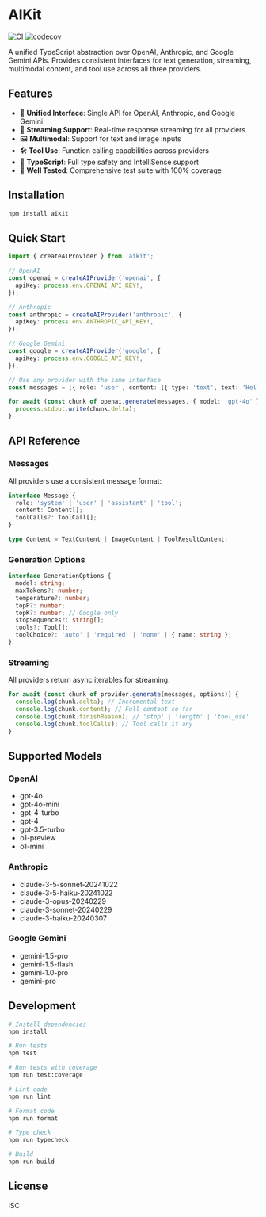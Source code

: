 # AIKit

[![CI](https://github.com/chinmaymk/aikit/workflows/CI/badge.svg)](https://github.com/chinmaymk/aikit/actions)
[![codecov](https://codecov.io/gh/chinmaymk/aikit/branch/main/graph/badge.svg)](https://codecov.io/gh/chinmaymk/aikit)

A unified TypeScript abstraction over OpenAI, Anthropic, and Google Gemini APIs. Provides consistent interfaces for text generation, streaming, multimodal content, and tool use across all three providers.

## Features

- 🔄 **Unified Interface**: Single API for OpenAI, Anthropic, and Google Gemini
- 📡 **Streaming Support**: Real-time response streaming for all providers
- 🖼️ **Multimodal**: Support for text and image inputs
- 🛠️ **Tool Use**: Function calling capabilities across providers
- 📝 **TypeScript**: Full type safety and IntelliSense support
- 🧪 **Well Tested**: Comprehensive test suite with 100% coverage

## Installation

```bash
npm install aikit
```

## Quick Start

```typescript
import { createAIProvider } from 'aikit';

// OpenAI
const openai = createAIProvider('openai', {
  apiKey: process.env.OPENAI_API_KEY!,
});

// Anthropic
const anthropic = createAIProvider('anthropic', {
  apiKey: process.env.ANTHROPIC_API_KEY!,
});

// Google Gemini
const google = createAIProvider('google', {
  apiKey: process.env.GOOGLE_API_KEY!,
});

// Use any provider with the same interface
const messages = [{ role: 'user', content: [{ type: 'text', text: 'Hello!' }] }];

for await (const chunk of openai.generate(messages, { model: 'gpt-4o' })) {
  process.stdout.write(chunk.delta);
}
```

## API Reference

### Messages

All providers use a consistent message format:

```typescript
interface Message {
  role: 'system' | 'user' | 'assistant' | 'tool';
  content: Content[];
  toolCalls?: ToolCall[];
}

type Content = TextContent | ImageContent | ToolResultContent;
```

### Generation Options

```typescript
interface GenerationOptions {
  model: string;
  maxTokens?: number;
  temperature?: number;
  topP?: number;
  topK?: number; // Google only
  stopSequences?: string[];
  tools?: Tool[];
  toolChoice?: 'auto' | 'required' | 'none' | { name: string };
}
```

### Streaming

All providers return async iterables for streaming:

```typescript
for await (const chunk of provider.generate(messages, options)) {
  console.log(chunk.delta); // Incremental text
  console.log(chunk.content); // Full content so far
  console.log(chunk.finishReason); // 'stop' | 'length' | 'tool_use'
  console.log(chunk.toolCalls); // Tool calls if any
}
```

## Supported Models

### OpenAI

- gpt-4o
- gpt-4o-mini
- gpt-4-turbo
- gpt-4
- gpt-3.5-turbo
- o1-preview
- o1-mini

### Anthropic

- claude-3-5-sonnet-20241022
- claude-3-5-haiku-20241022
- claude-3-opus-20240229
- claude-3-sonnet-20240229
- claude-3-haiku-20240307

### Google Gemini

- gemini-1.5-pro
- gemini-1.5-flash
- gemini-1.0-pro
- gemini-pro

## Development

```bash
# Install dependencies
npm install

# Run tests
npm test

# Run tests with coverage
npm run test:coverage

# Lint code
npm run lint

# Format code
npm run format

# Type check
npm run typecheck

# Build
npm run build
```

## License

ISC
